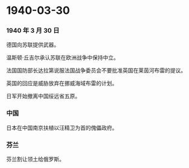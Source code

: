 # 1940-03-30

### 1940 年 3 月 30 日

德国向苏联提供武器。

温斯顿·丘吉尔承认苏联在欧洲战争中保持中立。

法国国防部长达拉第说服法国战争委员会不要批准英国在莱茵河布雷的提议。

英国的回应是威胁放弃在挪威海域布雷的计划。

日军开始撤离中国绥远省五原。

### 中国

日本在中国南京扶植以汪精卫为首的傀儡政府。

### 芬兰

芬兰割让领土给俄罗斯。